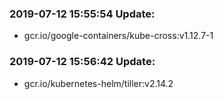 ### 2019-07-12 15:55:54 Update:

- gcr.io/google-containers/kube-cross:v1.12.7-1
### 2019-07-12 15:56:42 Update:

- gcr.io/kubernetes-helm/tiller:v2.14.2
